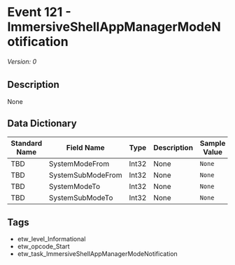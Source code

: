 # Event 121 - ImmersiveShellAppManagerModeNotification
###### Version: 0

## Description
None

## Data Dictionary
|Standard Name|Field Name|Type|Description|Sample Value|
|---|---|---|---|---|
|TBD|SystemModeFrom|Int32|None|`None`|
|TBD|SystemSubModeFrom|Int32|None|`None`|
|TBD|SystemModeTo|Int32|None|`None`|
|TBD|SystemSubModeTo|Int32|None|`None`|

## Tags
* etw_level_Informational
* etw_opcode_Start
* etw_task_ImmersiveShellAppManagerModeNotification